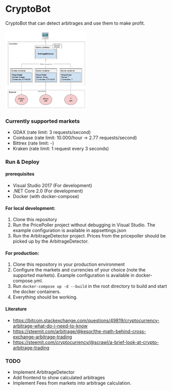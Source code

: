 # CryptoBot
CryptoBot that can detect arbitrages and use them to make profit.

<img src="Architecture_CryptoBot.jpg" alt="Architecture CryptoBot" width="50%">

### Currently supported markets
- GDAX (rate limit: 3 requests/second)
- Coinbase (rate limit: 10.000/hour -> 2.77 requests/second)
- Bittrex (rate limit: -)
- Kraken (rate limit: 1 request every 3 seconds)

### Run & Deploy
#### prerequisites
- Visual Studio 2017 (For development)
- .NET Core 2.0 (For development)
- Docker (with docker-compose)

#### For local development:
1. Clone this repository
2. Run the PricePoller project without debugging in Visual Studio. The example configuration is available in appsettings.json
3. Run the ArbitrageDetector project. Prices from the pricepoller should be picked up by the ArbitrageDetector.

#### For production:
1. Clone this repository in your production environment
2. Configure the markets and currencies of your choice (note the supported markets). Example configuration is available in docker-compose.yml.
3. Run `docker-compose up -d --build` in the root directory to build and start the docker containers.
4. Everything should be working.

#### Literature
- https://bitcoin.stackexchange.com/questions/49819/cryptocurrency-arbitrage-what-do-i-need-to-know
- https://steemit.com/arbitrage/@kesor/the-math-behind-cross-exchange-arbitrage-trading
- https://steemit.com/cryptocurrency/@scrawl/a-brief-look-at-crypto-arbitrage-trading

### TODO
- Implement ArbitrageDetector
- Add frontend to show calculated arbitrages
- Implement Fees from markets into arbitrage calculation.
